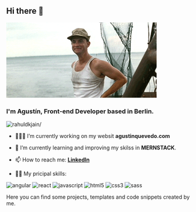 ## Hi there 👋

<img src="https://raw.githubusercontent.com/agustinquevedo/agustinquevedo/master/assets/hithere.gif">

### I'm Agustín, Front-end Developer based in Berlin.

<p> <img src=https://komarev.com/ghpvc/?username=agustinquevedo alt=rahuldkjain/> </p>

- 👨🏻‍💻 I’m currently working on my websit **agustinquevedo.com**
- 🌱 I’m currently learning and improving my skilss in **MERNSTACK**.
- 📫 How to reach me: **[LinkedIn](https://www.linkedin.com/in/agustinquevedo)**

- 💪🏻 My pricipal skills: 

<p><img src=https://devicons.github.io/devicon/devicon.git/icons/angularjs/angularjs-original.svg alt=angular width="40" height="40"/> <img src=https://devicons.github.io/devicon/devicon.git/icons/react/react-original-wordmark.svg alt=react width="40" height="40"/> <img src=https://devicons.github.io/devicon/devicon.git/icons/javascript/javascript-original.svg alt=javascript width="40" height="40"/> <img src=https://devicons.github.io/devicon/devicon.git/icons/html5/html5-original-wordmark.svg alt=html5 width="40" height="40"/> <img src=https://devicons.github.io/devicon/devicon.git/icons/css3/css3-original-wordmark.svg alt=css3 width="40" height="40"/>  <img src=https://devicons.github.io/devicon/devicon.git/icons/sass/sass-original.svg alt=sass width="40" height="40"/></p>

Here you can find some projects, templates and code snippets created by me.